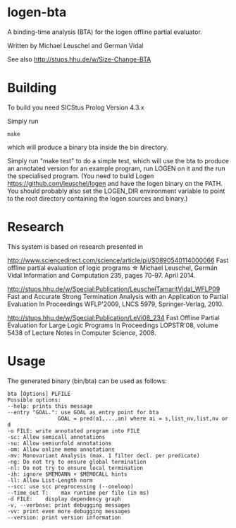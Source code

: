 # logen-bta
A binding-time analysis (BTA) for the logen offline partial evaluator.

Written by Michael Leuschel and German Vidal

See also http://stups.hhu.de/w/Size-Change-BTA

# Building
To build you need SICStus Prolog Version 4.3.x

Simply run

    make

which will produce a binary bta inside the bin directory.

Simply run "make test" to do a simple test, which will use the bta to
produce an annotated version for an example program, run LOGEN on it
and the run the specialised program.
(You need  to build Logen https://github.com/leuschel/logen and have the logen binary
on the PATH. You should probably also set the LOGEN_DIR environment variable to
point to the root directory containing the logen sources and binary.)

# Research
This system is based on research presented in

http://www.sciencedirect.com/science/article/pii/S0890540114000066
Fast offline partial evaluation of logic programs ☆
Michael Leuschel, Germán Vidal
Information and Computation 235, pages 70-97. April 2014.

http://stups.hhu.de/w/Special:Publication/LeuschelTamaritVidal_WFLP09
Fast and Accurate Strong Termination Analysis with an Application to Partial Evaluation
In Proceedings WFLP'2009, LNCS 5979, Springer-Verlag, 2010.

http://stups.hhu.de/w/Special:Publication/LeVi08_234
Fast Offline Partial Evaluation for Large Logic Programs
In Proceedings LOPSTR'08, volume 5438 of Lecture Notes in Computer Science, 2008.

# Usage

The generated binary (bin/bta) can be used as follows:

    bta [Options] PLFILE
    Possible options:
    --help: prints this message
    --entry "GOAL.": use GOAL as entry point for bta
                    GOAL = pred(a1,...,an) where ai = s,list_nv,list,nv or d
    -o FILE: write annotated program into FILE
    -sc: Allow semicall annotations
    -su: Allow semiunfold annotations
    -om: Allow online memo annotations
    -mv: Monovariant Analysis (max. 1 filter decl. per predicate)
    -ng: Do not try to ensure global termination
    -nl: Do not try to ensure local termination
    -ih: ignore $MEMOANN + $MEMOCALL hints
    -ll: Allow List-Length norm
    --scc: use scc preprocessing (--oneloop)
    --time_out T:    max runtime per file (in ms)
    -d FILE:    display dependency graph
    -v, --verbose: print debugging messages
    -vv: print even more debugging messages
    --version: print version information
